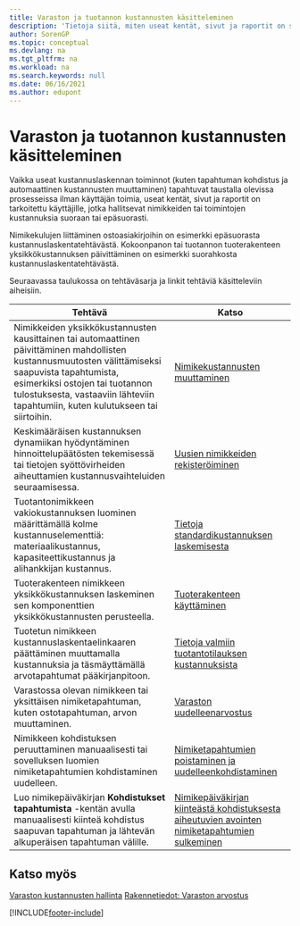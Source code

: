 ```yaml
---
title: Varaston ja tuotannon kustannusten käsitteleminen
description: 'Tietoja siitä, miten useat kentät, sivut ja raportit on suunnattu käyttäjille, jotka hallitsevat suoraan tai epäsuorasti nimikkeiden tai toimintojen kustannuksia.'
author: SorenGP
ms.topic: conceptual
ms.devlang: na
ms.tgt_pltfrm: na
ms.workload: na
ms.search.keywords: null
ms.date: 06/16/2021
ms.author: edupont
---
```

# <a name="handling-inventory-and-manufacturing-costs" />Varaston ja tuotannon kustannusten käsitteleminen

Vaikka useat kustannuslaskennan toiminnot (kuten tapahtuman kohdistus ja automaattinen kustannusten muuttaminen) tapahtuvat taustalla olevissa prosesseissa ilman käyttäjän toimia, useat kentät, sivut ja raportit on tarkoitettu käyttäjille, jotka hallitsevat nimikkeiden tai toimintojen kustannuksia suoraan tai epäsuorasti.  

 Nimikekulujen liittäminen ostoasiakirjoihin on esimerkki epäsuorasta kustannuslaskentatehtävästä. Kokoonpanon tai tuotannon tuoterakenteen yksikkökustannuksen päivittäminen on esimerkki suorahkosta kustannuslaskentatehtävästä.  

 Seuraavassa taulukossa on tehtäväsarja ja linkit tehtäviä käsitteleviin aiheisiin.   

|**Tehtävä**|**Katso**|  
|------------|-------------|  
|Nimikkeiden yksikkökustannusten kausittainen tai automaattinen päivittäminen mahdollisten kustannusmuutosten välittämiseksi saapuvista tapahtumista, esimerkiksi ostojen tai tuotannon tulostuksesta, vastaaviin lähteviin tapahtumiin, kuten kulutukseen tai siirtoihin.|[Nimikekustannusten muuttaminen](inventory-how-adjust-item-costs.md)|  
|Keskimääräisen kustannuksen dynamiikan hyödyntäminen hinnoittelupäätösten tekemisessä tai tietojen syöttövirheiden aiheuttamien kustannusvaihteluiden seuraamisessa.|[Uusien nimikkeiden rekisteröiminen](inventory-how-register-new-items.md)|  
|Tuotantonimikkeen vakiokustannuksen luominen määrittämällä kolme kustannuselementtiä: materiaalikustannus, kapasiteettikustannus ja alihankkijan kustannus.|[Tietoja standardikustannuksen laskemisesta](finance-about-calculating-standard-cost.md)|  
|Tuoterakenteen nimikkeen yksikkökustannuksen laskeminen sen komponenttien yksikkökustannusten perusteella.|[Tuoterakenteen käyttäminen](inventory-how-work-BOMs.md) |  
|Tuotetun nimikkeen kustannuslaskentaelinkaaren päättäminen muuttamalla kustannuksia ja täsmäyttämällä arvotapahtumat pääkirjanpitoon.|[Tietoja valmiin tuotantotilauksen kustannuksista](finance-about-finished-production-order-costs.md)|  
|Varastossa olevan nimikkeen tai yksittäisen nimiketapahtuman, kuten ostotapahtuman, arvon muuttaminen.|[Varaston uudelleenarvostus](inventory-how-revalue-inventory.md)|
|Nimikkeen kohdistuksen peruuttaminen manuaalisesti tai sovelluksen luomien nimiketapahtumien kohdistaminen uudelleen.|[Nimiketapahtumien poistaminen ja uudelleenkohdistaminen](finance-how-to-remove-and-reapply-item-entries.md)|  
|Luo nimikepäiväkirjan **Kohdistukset tapahtumista** -kentän avulla manuaalisesti kiinteä kohdistus saapuvan tapahtuman ja lähtevän alkuperäisen tapahtuman välille.|[Nimikepäiväkirjan kiinteästä kohdistuksesta aiheutuvien avointen nimiketapahtumien sulkeminen](finance-how-to-close-open-item-ledger-entries-resulting-from-fixed-application-in-the-item-journal.md)|  

## <a name="see-also" />Katso myös

[Varaston kustannusten hallinta](finance-manage-inventory-costs.md)
[Rakennetiedot: Varaston arvostus](design-details-inventory-costing.md)


[!INCLUDE[footer-include](includes/footer-banner.md)]
